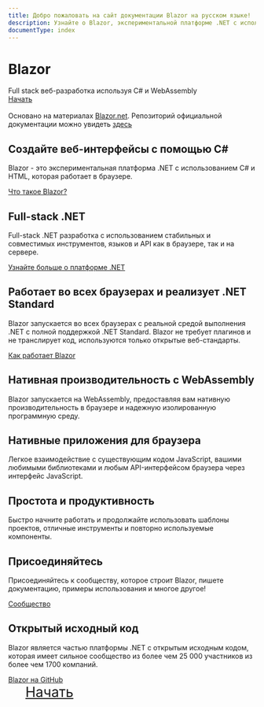 ```yaml
---
title: Добро пожаловать на сайт документации Blazor на русском языке!
description: Узнайте о Blazor, экспериментальной платформе .NET с использованием C#/Razor и HTML, которая работает в браузере с помощью WebAssembly.
documentType: index
---
```


<div class="hero">
  <div class="wrap">
    <h1 class="text">
      <strong>Blazor</strong>
    </h1>
    <div class="minitext">
        Full stack веб-разработка используя C# и WebAssembly
    </div>
    <div class="buttons-unit">
      <a href="https://docs.microsoft.com/aspnet/core/razor-components/get-started" class="button"><i class="glyphicon glyphicon-send"></i>Начать</a>
    </div>
    <div class="minitext">
        <br />
        Основано на материалах <a href="http://Blazor.net" target="_blank" class="honeydew">Blazor.net</a>. Репозиторий официальной документации можно увидеть <a href="https://github.com/aspnet/Blazor.Docs" class="honeydew" target="_blank">здесь</a>
    </div>
  </div>
</div>
<div class="key-section">
  <div class="container">
    <div class="row">
      <div class="col-md-10 col-md-offset-1">
        <i class="glyphicon glyphicon-wrench"></i>
        <section>
          <h2>Создайте веб-интерфейсы с помощью C#</h2>
          <p class="lead">Blazor - это экспериментальная платформа .NET с использованием C# и HTML, которая работает в браузере.</p>
          <div class="lead"><a href="https://docs.microsoft.com/aspnet/core/razor-components/faq">Что такое Blazor?</a></div>
        </section>
      </div>
    </div>
  </div>
</div>
<div class="counter-key-section">
  <div class="container">
    <div class="row">
      <div class="col-md-10 col-md-offset-1">
        <section>
          <h2>Full-stack .NET</h2>
          <p class="lead">Full-stack .NET разработка с использованием стабильных и совместимых инструментов, языков и API как в браузере, так и на сервере.</p>
          <div class="lead"><a href="https://docs.microsoft.com/aspnet/core/razor-components/faq">Узнайте больше о платформе .NET</a></div>
        </section>
        <i class="glyphicon glyphicon-tasks"></i>
      </div>
    </div>
  </div>
</div>
<div class="key-section">
  <div class="container content">
    <div class="row">
      <div class="col-md-10 col-md-offset-1">
        <i class="glyphicon glyphicon-globe"></i>
        <section>
          <h2>Работает во всех браузерах и реализует .NET Standard</h2>
          <p class="lead">Blazor запускается во всех браузерах c реальной средой выполнения .NET  с полной поддержкой .NET Standard. Blazor не требует плагинов и не транслирует код, используются только открытые веб-стандарты.</p>
          <div class="lead"><a href="https://docs.microsoft.com/aspnet/core/razor-components/">Как работает Blazor</a></div>
        </section>
      </div>
    </div>
  </div>
</div>
<div class="counter-key-section">
  <div class="container">
    <div class="row">
      <div class="col-md-10 col-md-offset-1">
        <section>
          <h2>Нативная производительность с WebAssembly</h2>
          <p class="lead">
          Blazor запускается на WebAssembly, предоставляя вам нативную производительность в браузере и надежную изолированную программную среду.
          </p>
        </section>
        <i class="glyphicon glyphicon-fire"></i>
      </div>
    </div>
  </div>
</div>
<div class="key-section">
  <div class="container content">
    <div class="row">
      <div class="col-md-10 col-md-offset-1">
        <i class="glyphicon glyphicon-transfer"></i>
        <section>
          <h2>Нативные приложения для браузера</h2>
          <p class="lead">Легкое взаимодействие с существующим кодом JavaScript, вашими любимыми библиотеками и любым API-интерфейсом браузера через интерфейс JavaScript.</p>
        </section>
      </div>
    </div>
  </div>
</div>
<div class="counter-key-section">
  <div class="container">
    <div class="row">
      <div class="col-md-10 col-md-offset-1">
        <section>
          <h2>Простота и продуктивность</h2>
          <p class="lead">
          Быстро начните работать и продолжайте использовать шаблоны проектов, отличные инструменты и повторно используемые компоненты.</p>
        </section>
        <i class="glyphicon glyphicon-console"></i>
      </div>
    </div>
  </div>
</div>
<div class="key-section">
  <div class="container content">
    <div class="row">
      <div class="col-md-10 col-md-offset-1">
        <i class="glyphicon glyphicon-user"></i>
        <section>
          <h2>Присоединяйтесь</h2>
          <p class="lead">Присоединяйтесь к сообществу, которое строит Blazor, пишете документацию, примеры использования и многое другое!</p>
          <div class="lead"><a href="community.md">Сообщество</a></div>
        </section>
      </div>
    </div>
  </div>
</div>
<div class="counter-key-section">
  <div class="container">
    <div class="row">
      <div class="col-md-10 col-md-offset-1">
        <section>
          <h2>Открытый исходный код</h2>
          <p class="lead">Blazor является частью платформы .NET с открытым исходным кодом, которая имеет сильное сообщество из более чем 25 000 участников из более чем 1700 компаний.</p>
          <div class="lead"><a href="https://github.com/aspnet/blazor">Blazor на GitHub</a></div>
        </section>
        <i class="glyphicon glyphicon-road"></i>
      </div>
    </div>
  </div>
</div>
<div class="get-started-section">
  <div class="container">
    <div class="row">
      <div class="buttons-unit" style="padding-bottom:50px">
        <a href="https://docs.microsoft.com/aspnet/core/razor-components/get-started" class="btn btn-primary" style="font-size:2em;display:inline;padding:15px"><i class="glyphicon glyphicon-send" style="font-size:1em;padding:0 20px 0 0"></i>Начать</a>
      </div>
    </div>
  </div>
</div>
